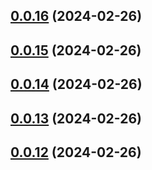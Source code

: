 ## [0.0.16](https://github.com/konotorii/osu-functions/compare/v0.0.15...v0.0.16) (2024-02-26)



## [0.0.15](https://github.com/konotorii/osu-functions/compare/v0.0.14...v0.0.15) (2024-02-26)



## [0.0.14](https://github.com/konotorii/osu-functions/compare/v0.0.13...v0.0.14) (2024-02-26)



## [0.0.13](https://github.com/konotorii/osu-functions/compare/v0.0.12...v0.0.13) (2024-02-26)



## [0.0.12](https://github.com/konotorii/osu-functions/compare/v0.0.11...v0.0.12) (2024-02-26)




